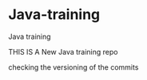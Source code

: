# Java-training
Java training

THIS IS A New Java training repo

checking the versioning of the commits
